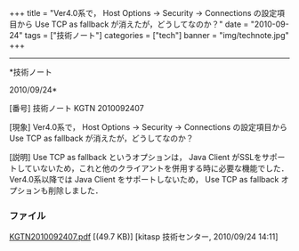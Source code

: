 ﻿+++
title = "Ver4.0系で， Host Options → Security → Connections の設定項目から Use TCP as fallback が消えたが，どうしてなのか？"
date = "2010-09-24"
tags = ["技術ノート"]
categories = ["tech"]
banner = "img/technote.jpg"
+++

-----------------------------------------------------------------------------------------------------------------------------

*技術ノート

2010/09/24*


[番号]
技術ノート KGTN 2010092407

[現象]
Ver4.0系で， Host Options → Security → Connections の設定項目から Use
TCP as fallback が消えたが，どうしてなのか？

[説明]
Use TCP as fallback というオプションは， Java Client
がSSLをサポートしていないため，これと他のクライアントを併用する時に必要な機能でした．Ver4.0系以降では
Java Client をサポートしないため， Use TCP as fallback
オプションも削除しました．


### ファイル

 
 


[KGTN2010092407.pdf](http://techreport.kitasp.net/attachments/download/334/KGTN2010092407.pdf)
 [(49.7 KB)] [kitasp 技術センター, 2010/09/24
14:11]


 


 


